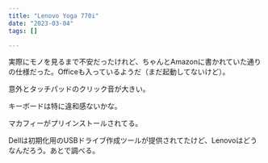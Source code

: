 ```yaml
---
title: "Lenovo Yoga 770i"
date: "2023-03-04"
tags: []

---
```


実際にモノを見るまで不安だったけれど、ちゃんとAmazonに書かれていた通りの仕様だった。Officeも入っているようだ（まだ起動してないけど）。

意外とタッチパッドのクリック音が大きい。

キーボードは特に違和感ないかな。

マカフィーがプリインストールされてる。

Dellは初期化用のUSBドライブ作成ツールが提供されてたけど、Lenovoはどうなんだろう。あとで調べる。

